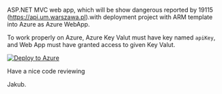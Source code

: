 ASP.NET MVC web app, which will be show dangerous reported by 19115 (https://api.um.warszawa.pl).with deployment project with ARM template into Azure as Azure WebApp. 

To work properly on Azure, Azure Key Valut must have key named `apiKey`, and Web App must have granted access to given Key Valut.

[![Deploy to Azure](http://azuredeploy.net/deploybutton.png)](https://azuredeploy.net/)

Have a nice code reviewing

Jakub.

